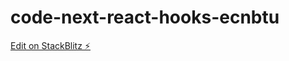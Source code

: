 # code-next-react-hooks-ecnbtu

[Edit on StackBlitz ⚡️](https://stackblitz.com/edit/code-next-react-hooks-ecnbtu)